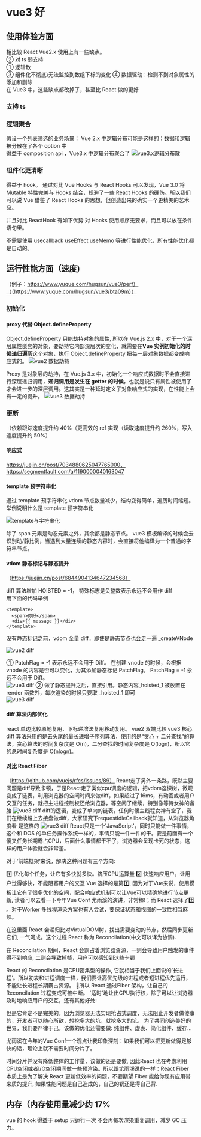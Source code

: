 <!--
 * @Author: 鱼小柔
 * @Date: 2021-11-21 15:42:21
 * @LastEditors: your name
 * @LastEditTime: 2021-11-28 23:01:46
 * @Description: vue3 好在哪里
-->

# vue3 好

## 使用体验方面

相比较 React Vue2.x 使用上有一些缺点。  
② 对 ts 弱支持  
① 逻辑散  
③ 组件化不彻底\无法监控到数组下标的变化
④ 数据驱动：检测不到对象属性的添加和删除\
在 Vue3 中，这些缺点都改掉了，甚至比 React 做的更好

### 支持 ts

### 逻辑聚合

假设一个列表筛选的业务场景：
Vue 2.x 中逻辑分布可能是这样的：数据和逻辑被分散在了各个 option 中  
得益于 composition api ，Vue3.x 中逻辑分布聚合了
![vue3.x逻辑分布散](./static/composition.jpg)

### 组件化更清晰

得益于 hook。 通过对比 Vue Hooks 与 React Hooks 可以发现，Vue 3.0 将 Mutable 特性完美与 Hooks 结合，规避了一些 React Hooks 的硬伤。所以我们可以说 Vue 借鉴了 React Hooks 的思想，但创造出来的确实一个更精美的艺术品。

并且对比 ReactHook 有如下优势
对 Hooks 使用顺序无要求，而且可以放在条件语句里。

不需要使用 usecallback useEffect useMemo 等进行性能优化，所有性能优化都是自动的。

## 运行性能方面（速度)

（例子：https://www.yuque.com/hugsun/vue3/perf）（（https://www.yuque.com/hugsun/vue3/bta09m））

### 初始化

#### proxy 代替 Object.defineProperty

Object.defineProperty 只能劫持对象的属性, 所以在 Vue.js 2.x 中，对于一个深层属性嵌套的对象，要劫持它内部深层次的变化，就需要在**Vue 实例初始化的时候递归遍历**这个对象，执行 Object.defineProperty 把每一层对象数据都变成响应式的。
![vue2 数据劫持](./static/proxy_vue2.png)

Proxy 是对象层的劫持，在 Vue.js 3.x 中，初始化一个响应式数据时不会直接进行深层递归调用，**递归调用是发生在 getter 的时候**，也就是说只有属性被使用了才会进一步的深层调用。这其实是一种延时定义子对象响应式的实现，在性能上会有一定的提升。
![vue3 数据劫持](./static/proxy_vue3.png)

### 更新

（依赖跟踪速度提升约 40%（更高效的 ref 实现（读取速度提升约 260%，写入速度提升约 50%）

#### 响应式

https://juejin.cn/post/7034880625047765000、https://segmentfault.com/a/1190000040163047

#### template 预字符串化

通过 template 预字符串化 vdom 节点数量减少，结构变得简单，遍历时间缩短。  
举例说明什么是 template 预字符串化  

![template与字符串化](./static/template_stringfy.png)

<!-- ```vue
<div class="menu-bar-container">
    <div class="logo">
      <h1>介绍</h1>
    </div>
    <ul class="nav">
      <p><a href="">1</a></p>
      <p><a href="">2</a></p>
      ....
      <p><a href="">19</a></p>
      <p><a href="">20</a></p>
    </ul>
  </div>
<div class="user">
    <span>{{user.name}}</span>
</div>
```
 -->

除了 span 元素是动态元素之外，其余都是静态节点。 vue3 模板编译的时候会去识别动/静比例，当遇到大量连续的静态内容时，会直接将他编译为一个普通的字符串节点。  


#### vdom 静态标记与静态提升

（https://juejin.cn/post/6844904134647234568）


diff 算法增加 HOISTED = -1， 特殊标志是负整数表示永远不会用作 diff  
用下面的代码举例

```vue
<template>
  <span>你好</span>
  <div>{{ message }}</div>
</template>
```

没有静态标记之前，vdom 全量 diff，即使是静态节点也会走一遍 \_createVNode

![vue2 diff](./static/diff_vdom_vue2.png)

<!-- ```js
export function render(...args) {
  return (
    _openBlock(),
    _createBlock(
      ...args,
      [
        _createVNode("span", null, "你好"),
        _createVNode("div", null, _toDisplayString(_ctx.message), 1 /* TEXT */),
      ],
      64 /* STABLE_FRAGMENT */
    )
  );
}
``` -->

① PatchFlag = -1 表示永远不会用于 Diff。 在创建 vnode 的时候，会根据 vnode 的内容是否可以变化，为其添加静态标记 PatchFlag。 PatchFlag = -1 永远不会用于 Diff。  
![vue3 diff](./static/vdom_vue3.png)
② 做了静态提升之后，直接引用。静态内容\_hoisted_1 被放置在 render 函数外，每次渲染的时候只要取 \_hoisted_1 即可  
![vue3 diff](./static/diff_vdom_vue3.png)

<!-- ```js
const _hoisted_1 = /*#__PURE__*/ _createVNode(
  "span",
  null,
  "你好",
  -1 /* HOISTED */
);

export function render(...args) {
  return (
    _openBlock(),
    _createBlock(
      ...args,
      [
        _hoisted_1,
        _createVNode("div", null, _toDisplayString(_ctx.message), 1 /* TEXT */),
      ],
      64 /* STABLE_FRAGMENT */
    )
  );
}
``` -->

#### diff 算法内部优化
react 单边比较原地复用、下标递增法复用移动复用。
vue2 双端比较
vue3 核心 diff 算法采用的是去头尾的最长递增子序列算法，使用的是“贪心 + 二分查找”的算法，贪心算法的时间复杂度是 O(n)，二分查找的时间复杂度是 O(logn)，所以它的总时间复杂度是 O(nlogn)。
#### 对比 React Fiber
（https://github.com/vuejs/rfcs/issues/89）
React走了另外一条路，既然主要问题是diff导致卡顿，于是React走了类似cpu调度的逻辑，把vdom这棵树，微观变成了链表，利用浏览器的空闲时间来做diff，如果超过了16ms，有动画或者用户交互的任务，就把主进程控制权还给浏览器，等空闲了继续，特别像等待女神的备胎
![vue3 diff](./static/vdom_react.png)
diff的逻辑，变成了单向的链表，任何时候主线程女神有空了，我们在继续蹭上去接盘做diff，大家研究下requestIdleCallback就知道，从浏览器角度看 是这样的
![vue3 diff](./static/vdom_react2.png)
React只是一个'JavaScript'，同时只能做一件事情，这个和 DOS 的单任务操作系统一样的，事情只能一件一件的干。要是前面有一个傻叉任务长期霸占CPU，后面什么事情都干不了，浏览器会呈现卡死的状态，这样的用户体验就会非常差。

对于’前端框架‘来说，解决这种问题有三个方向:


1️⃣ 优化每个任务，让它有多快就多快。挤压CPU运算量
2️⃣ 快速响应用户，让用户觉得够快，不能阻塞用户的交互
Vue 选择的是第1️⃣, 因为对于Vue来说，使用模板让它有了很多优化的空间，配合响应式机制可以让Vue可以精确地进行节点更新, 读者可以去看一下今年Vue Conf 尤雨溪的演讲，非常棒!；而 React 选择了2️⃣ 。对于Worker 多线程渲染方案也有人尝试，要保证状态和视图的一致性相当麻烦。

在这里面 React 会递归比对VirtualDOM树，找出需要变动的节点，然后同步更新它们, 一气呵成。这个过程 React 称为 Reconcilation(中文可以译为协调).

在 Reconcilation 期间，React 会霸占着浏览器资源，一则会导致用户触发的事件得不到响应, 二则会导致掉帧，用户可以感知到这些卡顿

React 的 Reconcilation 是CPU密集型的操作, 它就相当于我们上面说的’长进程‘。所以初衷和进程调度一样，我们要让高优先级的进程或者短进程优先运行，不能让长进程长期霸占资源。
🔴所以 React 通过Fiber 架构，让自己的Reconcilation 过程变成可被中断。 '适时'地让出CPU执行权，除了可以让浏览器及时地响应用户的交互，还有其他好处:

但是它肯定不是完美的，因为浏览器无法实现抢占式调度，无法阻止开发者做傻事的，开发者可以随心所欲，想挖多大的坑，就挖多大的坑。
为了共同创造美好的世界，我们要严律于己，该做的优化还需要做: 纯组件、虚表、简化组件、缓存...

尤雨溪在今年的Vue Conf一个观点让我印象深刻：如果我们可以把更新做得足够快的话，理论上就不需要时间分片了。

时间分片并没有降低整体的工作量，该做的还是要做, 因此React 也在考虑利用CPU空闲或者I/O空闲期间做一些预渲染。所以跟尤雨溪说的一样：React Fiber 本质上是为了解决 React 更新低效率的问题，不要期望 Fiber 能给你现有应用带来质的提升, 如果性能问题是自己造成的，自己的锅还是得自己背.
## 内存（内存使用量减少约 17%

vue 的 hook 得益于 setup 只运行一次
不会再每次渲染重复调用，减少 GC 压力。
